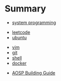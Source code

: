 # Summary

<!--* [introduction]-->
<!--* [specification]-->
* [system programming](content/cs_programming/cs_programming.md)
<!-- * [C skill] -->
* [leetcode](content/leetcode/leetcode.md)
* [ubuntu](content/ubuntu/ubuntu.md)
<!-- [docker]-->
* [vim](content/vim/vim.md)
* [git](content/git/git_note.md)
* [shell](content/linux_shell_script/linux_sh.md)
* [docker](content/docker/docker.md)
<!--* [Teraterm TTL]-->
* [AOSP Building Guide](content/aosp/aosp.md)
<!--* [Building Root]-->


